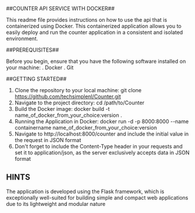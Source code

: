 ##COUNTER API SERVICE WITH DOCKER##

This readme file provides instructions on how to use the api that is containerized using Docker. 
This containerized application allows you to easily deploy and run the counter application in a consistent and isolated environment.

##PREREQUISITES##

Before you begin, ensure that you have the following software installed on your machine:
. Docker
. Git

##GETTING STARTED##

1. Clone the repository to your local machine: git clone https://github.com/techsimplenl/Counter.git
2. Navigate to the project directory: cd /path/to/Counter
3. Build the Docker image: docker build -t name_of_docker_from_your_choice:version .
4. Running the Application in Docker: docker run -d -p 8000:8000 --name containername name_of_docker_from_your_choice:version
5. Navigate to http://localhost:8000/counter and include the initial value in the request in JSON format
6. Don't forget to include the Content-Type header in your requests and set it to application/json, as the server exclusively accepts data in JSON format

## HINTS ##

The application is developed using the Flask framework, which is exceptionally well-suited for building simple and compact web applications due to its lightweight and modular nature
